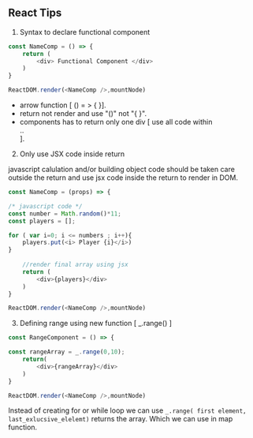 React Tips 
--------------------------

1. Syntax to declare functional component 

```javascript
const NameComp = () => {
	return (
		<div> Functional Component </div>
	)
}

ReactDOM.render(<NameComp />,mountNode)
```
+ arrow function [ () = > { }].
+ return not render and use "()" not "{ }".
+ components has to return only one div [ use all code within <div>..</div>].

2. Only use JSX code inside return 

javascript calulation and/or building object code should be taken care outside the return and use jsx code inside the return to render in DOM. 
```javascript
const NameComp = (props) => {

/* javascript code */
const number = Math.random()*11;
const players = [];

for ( var i=0; i <= numbers ; i++){
	players.put(<i> Player {i}</i>)
}
	
	//render final array using jsx
	return (
		<div>{players}</div>
	)
}

ReactDOM.render(<NameComp />,mountNode)
```

3. Defining range using new function [ _.range() ]

```javascript
const RangeComponent = () => {

const rangeArray = _.range(0,10);
	return(
		<div>{rangeArray}</div>
	)
}

ReactDOM.render(<NameComp />,mountNode)
```
Instead of creating for or while loop we can use `_.range( first element, last_exlucsive_elelemt)` returns the array. Which we can use in map function. 


